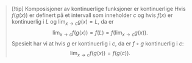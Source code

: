 > [!tip] Komposisjoner av kontinuerlige funksjoner er kontinuerlige
> Hvis $f(g(x))$ er definert på et intervall som inneholder $c$ og hvis $f(x)$ er kontinuerlig i $L$ og $\lim_{x\longrightarrow c }g(x)=L$, da er $$\lim_{x\longrightarrow c }f(g(x))=f(L)=f(\lim_{x\longrightarrow c  }g(x) ).$$
>  Spesielt har vi at hvis $g$ er kontinuerlig i $c$, da er $f\circ g$ kontinuerlig i $c$: $$\lim_{x\longrightarrow c }f(g(x)) = f(g(c)). $$

